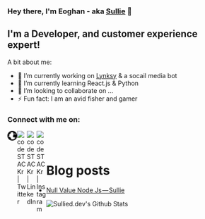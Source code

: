 ### Hey there, I'm Eoghan - aka [Sullie][website] 👋

## I'm a Developer, and customer experience expert!
A bit about me:
- 🔭 I’m currently working on [Lynksy] & a socail media bot
- 🌱 I’m currently learning React.js & Python
- 👯 I’m looking to collaborate on ...
- ⚡ Fun fact: I am an avid fisher and gamer

### Connect with me on:

[<img align="left" alt="codeSTACKr.com" width="22px" src="https://raw.githubusercontent.com/iconic/open-iconic/master/svg/globe.svg" />][website]
[<img align="left" alt="codeSTACKr | Twitter" width="22px" src="https://cdn.jsdelivr.net/npm/simple-icons@v3/icons/twitter.svg" />][twitter]
[<img align="left" alt="codeSTACKr | LinkedIn" width="22px" src="https://cdn.jsdelivr.net/npm/simple-icons@v3/icons/linkedin.svg" />][linkedin]
[<img align="left" alt="codeSTACKr | Instagram" width="22px" src="https://cdn.jsdelivr.net/npm/simple-icons@v3/icons/instagram.svg" />][instagram]

<br>
<br>

# Blog posts
<!-- BLOG-POST-LIST:START -->
- [Null Value Node Js — Sullie](https://medium.com/@sullie.dev/null-value-node-js-sullie-336f1ae80751?source=rss-8ff1d097a193------2)
<!-- BLOG-POST-LIST:END -->

<img align="left" alt="Sullied.dev's Github Stats" src="https://github-readme-stats.codestackr.vercel.app/api?username=sullie-dev&show_icons=true&hide_border=true" />


[website]: https://sullie.dev
[lynksy]: https://lynksy-prod.herokuapp.com/
[twitter]: https://twitter.com/sullie_dev
[instagram]: https://instagram.com/sullie.dev
[linkedin]: https://linkedin.com/in/sullie-dev